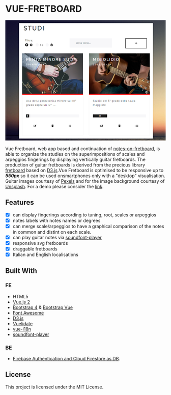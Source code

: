 # VUE-FRETBOARD

![tastiera](./src/assets/img/Screen.PNG)

Vue Fretboard, web app based and continuation of [notes-on-fretboard](https://github.com/LorenzoCorbella74/notes-on-fretboard), is able to organize the studies on the superimpositions of scales and arpeggios fingerings by displaying vertically guitar fretboards. The production of guitar fretboards is derived from the precious library [fretboard](https://github.com/txels/fretboard) based on [D3.js](https://d3js.org/).Vue Fretboard is optimised to be responsive up to ***550px*** so it can be used onsmartphones only with a "desktop" visualisation.
Guitar images courtesy of [Pexels](https://www.pexels.com) and for the image background courtesy of [Unsplash](https://unsplash.it).  For a demo please consider the [link](https://hardcore-liskov-9c3707.netlify.com/#/). 

## Features
- [x] can display fingerings according to tuning, root, scales or arpeggios 
- [x] notes labels with notes names or degrees
- [x] can merge scale/arpeggios to have a graphical comparison of the notes in common and distint on each scale. 
- [x] can play guitar notes via [soundfont-player](https://github.com/danigb/soundfont-player)
- [x] responsive svg fretboards
- [x] draggable fretboards
- [x] Italian and English localisations

## Built With

### FE
- HTML5
- [ Vue.js 2](https://it.vuejs.org/)
- [Bootstrap 4](https://getbootstrap.com/) & [ Bootstrap Vue](https://bootstrap-vue.js.org)
- [Font Awesome](http://fontawesome.io)
- [D3.js](https://d3js.org/)
- [Vuelidate](https://github.com/monterail/vuelidate)
- [vue-i18n](https://github.com/kazupon/vue-i18n)
- [soundfont-player](https://github.com/danigb/soundfont-player)
### BE
- [Firebase Authentication and Cloud Firestore as DB](https://firebase.google.com/).

## License

This project is licensed under the MIT License.
